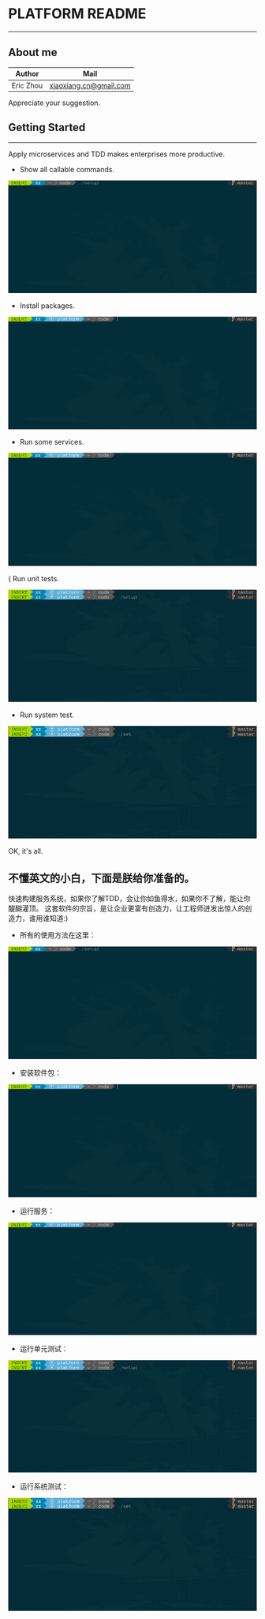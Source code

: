 # PLATFORM README
-----------------

## About me

|  Author    |         Mail            |
| ---------  | ----------------------  |
| Eric Zhou  | xiaoxiang.cn@gmail.com  |

Appreciate your suggestion.

## Getting Started
------------------

Apply microservices and TDD makes enterprises more productive.

- Show all callable commands.

![help](https://github.com/zhouxiaoxiang/platform/raw/master/doc/1_help.gif)

- Install packages.

![develop](https://github.com/zhouxiaoxiang/platform/raw/master/doc/2_develop.gif)

- Run some services.

![run](https://github.com/zhouxiaoxiang/platform/raw/master/doc/3_run.gif)

( Run unit tests.

![test](https://github.com/zhouxiaoxiang/platform/raw/master/doc/4_test.gif)

- Run system test.

![sys](https://github.com/zhouxiaoxiang/platform/raw/master/doc/5_sys.gif)

OK, it's all.

## 不懂英文的小白，下面是朕给你准备的。

快速构建服务系统，如果你了解TDD，会让你如鱼得水，如果你不了解，能让你醍醐灌顶。
这套软件的宗旨，是让企业更富有创造力，让工程师迸发出惊人的创造力，谁用谁知道:)

- 所有的使用方法在这里：

![help](https://github.com/zhouxiaoxiang/platform/raw/master/doc/1_help.gif)

- 安装软件包：

![develop](https://github.com/zhouxiaoxiang/platform/raw/master/doc/2_develop.gif)

- 运行服务：

![run](https://github.com/zhouxiaoxiang/platform/raw/master/doc/3_run.gif)

- 运行单元测试：

![test](https://github.com/zhouxiaoxiang/platform/raw/master/doc/4_test.gif)

- 运行系统测试：

![sys](https://github.com/zhouxiaoxiang/platform/raw/master/doc/5_sys.gif)

